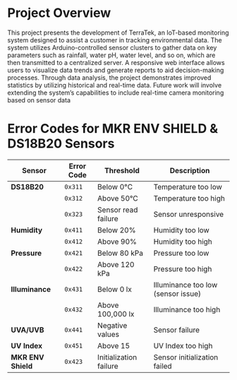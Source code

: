 # Project Overview
This project presents the development of TerraTek, an IoT-based monitoring system designed
to assist a customer in tracking environmental data. The system utilizes Arduino-controlled
sensor clusters to gather data on key parameters such as rainfall, water pH, water level, and
so on, which are then transmitted to a centralized server. A responsive web interface allows
users to visualize data trends and generate reports to aid decision-making processes. Through
data analysis, the project demonstrates improved statistics by utilizing historical and real-time
data. Future work will involve extending the system’s capabilities to include real-time camera
monitoring based on sensor data


# Error Codes for MKR ENV SHIELD & DS18B20 Sensors

| **Sensor**         | **Error Code** | **Threshold**                                  | **Description**                     |
|---------------------|----------------|-----------------------------------------------|-------------------------------------|
| **DS18B20**         | `0x311`        | Below 0°C                                     | Temperature too low                |
|                     | `0x312`        | Above 50°C                                    | Temperature too high               |
|                     | `0x323`        | Sensor read failure                           | Sensor unresponsive                |
| **Humidity**        | `0x411`        | Below 20%                                     | Humidity too low                   |
|                     | `0x412`        | Above 90%                                     | Humidity too high                  |
| **Pressure**        | `0x421`        | Below 80 kPa                                  | Pressure too low                   |
|                     | `0x422`        | Above 120 kPa                                 | Pressure too high                  |
| **Illuminance**     | `0x431`        | Below 0 lx                                    | Illuminance too low (sensor issue) |
|                     | `0x432`        | Above 100,000 lx                              | Illuminance too high               |
| **UVA/UVB**         | `0x441`        | Negative values                               | Sensor failure                     |
| **UV Index**        | `0x451`        | Above 15                                      | UV Index too high                  |
| **MKR ENV Shield**  | `0x423`        | Initialization failure                        | Sensor initialization failed       |
